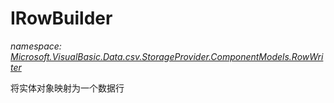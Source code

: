 ﻿# IRowBuilder
_namespace: [Microsoft.VisualBasic.Data.csv.StorageProvider.ComponentModels.RowWriter](./index.md)_

将实体对象映射为一个数据行




